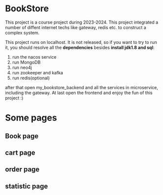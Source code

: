 # BookStore

This project is a course project during 2023-2024. This project integrated a number of diffent internet techs like gateway,
redis etc. to construct a complex system.

This project runs on localhost. It is not released, so if you want to try to run it, you should resolve all the **dependencies** besides **install jdk1.8 and sql**:<br>
1. run the nacos service
2. run MongoDB
3. run neo4j
4. run zookeeper and kafka
5. run redis(optional)<br>
<p>
after that open my_bookstore_backend and all the services in microservice, including the gateway. At last open the frontend and enjoy the fun of this project :)

# Some pages

## Book page

## cart page

## order page

## statistic page


